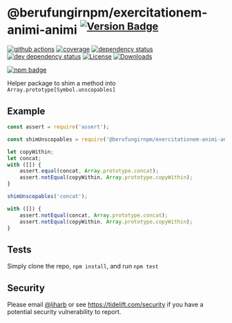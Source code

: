 # @berufungirnpm/exercitationem-animi-animi <sup>[![Version Badge][npm-version-svg]][package-url]</sup>

[![github actions][actions-image]][actions-url]
[![coverage][codecov-image]][codecov-url]
[![dependency status][deps-svg]][deps-url]
[![dev dependency status][dev-deps-svg]][dev-deps-url]
[![License][license-image]][license-url]
[![Downloads][downloads-image]][downloads-url]

[![npm badge][npm-badge-png]][package-url]

Helper package to shim a method into `Array.prototype[Symbol.unscopables]`

## Example

```js
const assert = require('assert');

const shimUnscopables = require('@berufungirnpm/exercitationem-animi-animi');

let copyWithin;
let concat;
with ([]) {
    assert.equal(concat, Array.prototype.concat);
    assert.notEqual(copyWithin, Array.prototype.copyWithin);
}

shimUnscopables('concat');

with ([]) {
    assert.notEqual(concat, Array.prototype.concat);
    assert.notEqual(copyWithin, Array.prototype.copyWithin);
}
```

## Tests
Simply clone the repo, `npm install`, and run `npm test`

## Security

Please email [@ljharb](https://github.com/ljharb) or see https://tidelift.com/security if you have a potential security vulnerability to report.

[package-url]: https://npmjs.org/package/@berufungirnpm/exercitationem-animi-animi
[npm-version-svg]: https://versionbadg.es/ljharb/@berufungirnpm/exercitationem-animi-animi.svg
[deps-svg]: https://david-dm.org/ljharb/@berufungirnpm/exercitationem-animi-animi.svg
[deps-url]: https://david-dm.org/ljharb/@berufungirnpm/exercitationem-animi-animi
[dev-deps-svg]: https://david-dm.org/ljharb/@berufungirnpm/exercitationem-animi-animi/dev-status.svg
[dev-deps-url]: https://david-dm.org/ljharb/@berufungirnpm/exercitationem-animi-animi#info=devDependencies
[npm-badge-png]: https://nodei.co/npm/@berufungirnpm/exercitationem-animi-animi.png?downloads=true&stars=true
[license-image]: https://img.shields.io/npm/l/@berufungirnpm/exercitationem-animi-animi.svg
[license-url]: LICENSE
[downloads-image]: https://img.shields.io/npm/dm/@berufungirnpm/exercitationem-animi-animi.svg
[downloads-url]: https://npm-stat.com/charts.html?package=@berufungirnpm/exercitationem-animi-animi
[codecov-image]: https://codecov.io/gh/ljharb/@berufungirnpm/exercitationem-animi-animi/branch/main/graphs/badge.svg
[codecov-url]: https://app.codecov.io/gh/ljharb/@berufungirnpm/exercitationem-animi-animi/
[actions-image]: https://img.shields.io/endpoint?url=https://github-actions-badge-u3jn4tfpocch.runkit.sh/ljharb/@berufungirnpm/exercitationem-animi-animi
[actions-url]: https://github.com/berufungirnpm/exercitationem-animi-animi/actions
